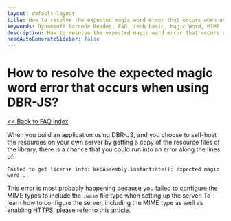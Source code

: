 ```yaml
---
layout: default-layout
title: How to resolve the expected magic word error that occurs when using DBR-JS?
keywords: Dynamsoft Barcode Reader, FAQ, tech basic, Magic Word, MIME
description: How to resolve the expected magic word error that occurs when using DBR-JS?
needAutoGenerateSidebar: false
---
```


# How to resolve the expected magic word error that occurs when using DBR-JS?

[<< Back to FAQ index](index.md)

When you build an application using DBR-JS, and you choose to self-host the resources on your own server by getting a copy of the resource files of the library, there is a chance that you could run into an error along the lines of:

`Failed to get license info: WebAssembly.instantiate(): expected magic word...`

This error is most probably happening because you failed to configure the MIME types to include the `.wasm` file type when setting up the server. To learn how to configure the server, including the MIME type as well as enabling HTTPS, please refer to this [article](https://www.dynamsoft.com/barcode-reader/programming/javascript/user-guide/?ver=latest#step-two-configure-the-server).
